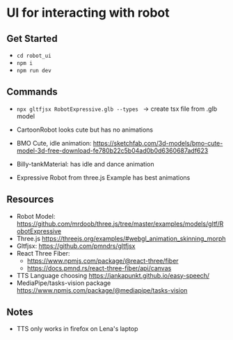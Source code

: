 # UI for interacting with robot

## Get Started

- `cd robot_ui`
- `npm i`
- `npm run dev`

## Commands

- `npx gltfjsx RobotExpressive.glb --types ` -> create tsx file from .glb model

- CartoonRobot looks cute but has no animations
- BMO Cute, idle animation: https://sketchfab.com/3d-models/bmo-cute-model-3d-free-download-fe780b22c5b04ad0b0d6360687adf623
- Billy-tankMaterial: has idle and dance animation
- Expressive Robot from three.js Example has best animations

## Resources

- Robot Model: https://github.com/mrdoob/three.js/tree/master/examples/models/gltf/RobotExpressive
- Three.js https://threejs.org/examples/#webgl_animation_skinning_morph
- Gltfjsx: https://github.com/pmndrs/gltfjsx
- React Three Fiber:
  - https://www.npmjs.com/package/@react-three/fiber
  - https://docs.pmnd.rs/react-three-fiber/api/canvas
- TTS Language choosing https://jankapunkt.github.io/easy-speech/
- MediaPipe/tasks-vision package https://www.npmjs.com/package/@mediapipe/tasks-vision

## Notes

- TTS only works in firefox on Lena's laptop

